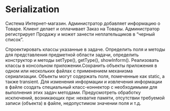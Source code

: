 # Serialization
Система Интернет-магазин. Администратор добавляет информацию о Товаре. Клиент делает и оплачивает Заказ на Товары. Администратор регистрирует Продажу и может занести неплательщиков в “черный список”.

Спроектировать классы указанные в задаче. Определить поля и методы для представления предметной области задачи, определить конструктор и методы setType(), getType(), showInform(). Реализовать классы в консольном приложении.Сохранить объекты приложения в одном или нескольких файлах с применением механизма сериализации. Объекты могут содержать поля, помеченные как static, а также transient. Для изменения информации и извлечения информации в файле создать специальный класс-коннектор с необходимыми для выполнения этих задач методами. Предусмотреть обработку исключений, возникающих при: нехватке памяти, отсутствии требуемой записи (объекта) в файле, недопустимом значении поля и т.д.
